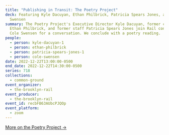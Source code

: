 ```yaml
---
title: "Publishing in Transit: The Poetry Project"
deck: Featuring Kyle Dacuyan, Ethan Philbrick, Patricia Spears Jones, and Cole
  Swensen
summary: The Poetry Project's Executive Director Kyle Dacuyan, former curator
  Ethan Philbrick, and former staff Patricia Spears Jones join Rail contributor
  Cole Swensen for a conversation. We conclude with a poetry reading.
people:
  - person: kyle-dacuyan-1
  - person: ethan-philbrick
  - person: patricia-spears-jones-1
  - person: cole-swensen
date: 2022-12-22T13:00:00-0500
end_date: 2022-12-22T14:30:00-0500
series: 718
collections:
  - common-ground
event_organizer:
  - the-brooklyn-rail
event_producer:
  - the-brooklyn-rail
event_id: recbFB63AUbcPJQOp
event_platform:
  - zoom
---
```

[M﻿ore on the Poetry Project →](https://www.poetryproject.org/)